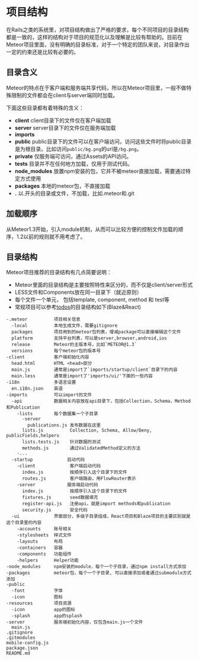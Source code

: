 # 项目结构

在Rails之类的系统里，对项目结构做出了严格的要求，每个不同项目的目录结构都是一致的，这样的结构对于项目的规范化以及理解是比较有帮助的。目前在Meteor项目里面，没有明确的目录标准，对于一个特定的团队来说，对目录作出一定的约束还是比较有必要的。

## 目录含义

Meteor的特点在于客户端和服务端共享代码，所以在Meteor项目里，一般不做特殊限制的文件都会在client与server端同时加载。

下面这些目录都有着特殊的含义：

* **client** client目录下的文件仅在客户端加载
* **server** server目录下的文件仅在服务端加载
* **imports**
* **public** public目录下的文件可以在客户端访问，访问这些文件时将public目录是为根目录。比如访问`public/bg.png`的url是`/bg.png`。
* **private** 仅服务端可访问，通过Assets的API访问。
* **tests** 目录并不在任何地方加载，仅用于测试代码。
* **node_modules**  放置npm安装的包，它并不被meteor直接加载，需要通过特定方式使用
* **packages** 本地的meteor包，不直接加载
* **.** 以.开头的目录或文件，不加载，比如.meteor和.git

## 加载顺序

从Meteor1.3开始，引入module机制，从而可以比较方便的控制文件加载的顺序，1.2以前的规则就不用考虑了。

## 目录结构

Meteor项目推荐的目录结构有几点简要说明：

* Meteor里面的目录结构是主要按照特性来区分的，而不仅是client/server形式
* LESS文件和Components放在同一目录下（就近原则）
* 每个文件一个单元， 包括template, component, method 和 test等
* 常规项目可以参考[todos](https://github.com/meteor/todos)的目录结构如下(Blaze&React)

```
-.meteor          项目相关信息
  -local          本地生成文件，需要gitignore
  packages        项目用到的meteor包列表，增减package可以直接编辑这个文件
  platform        支持平台列表，可以是server,browser,android,ios
  release         Meteor的主版本号，比如`METEOR@1.3`
  versions        每个meteor包的版本号
-client           客户端初始化内容
  head.html       HTML <head>部分
  main.js         通常是import了`imports/startup/client`目录下的内容
  main.less       通常是import了'imports/ui/'下面的一些内容
-i18n             多语言设置
  en.i18n.json    英语
-imports          可以import的文件
  -api            数据相关内容放在api目录下，包括Collection，Schema，Method和Publication
    -lists        每个数据集一个子目录
      -server
        publications.js 发布数据在这里
      lists.js          Collection, Schema, Allow/Deny, publicFields,helpers
      lists.tests.js    针对数据的测试
      methods.js        通过ValidatedMethod定义的方法
    -...
  -startup             启动代码
    -client             客户端启动代码
      index.js          按顺序引入这个目录下的文件
      routes.js         客户端路由，用FlowRouter表示
    -server            服务端启动代码
      index.js          按顺序引入这个目录下的文件
      fixtures.js       seed数据填充
      register-api.js   注册api，就是import methods和publication
      security.js       安全代码
  -ui             界面部分，多级子目录组成，React项目和Blaze项目的主要区别就是这个目录里的内容
    -accounts     账号相关
    -stylesheets  样式文件
    -layouts      布局
    -containers   容器
    -components   功能组件
    -helpers      Helper功能
-node_modules     npm安装的module，每个一个子目录，通过npm install方式添加
-packages         meteor包，每个一个子目录, 可以直接添加或者通过submodule方式添加
-public
  -font           字体
  -icon           图标
-resources        项目资源
  -icon           app的图标
  -splash         app的splash
-server           服务端初始化内容，仅包含main.js一个文件
  main.js         
.gitignore        
.gitmodules
mobile-config.js
package.json     
README.md
```
